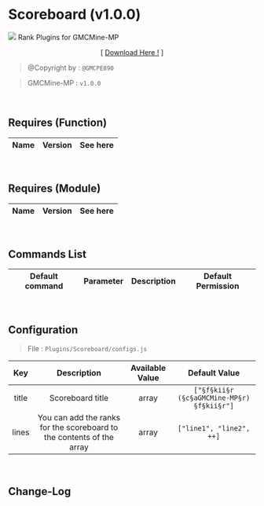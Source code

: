 # Scoreboard (v1.0.0)
![](./assets/img/Scoreboard/pack_icon.png?raw=true)
Rank Plugins for GMCMine-MP
<p align="center">[ <a href="./Not Found">Download Here !</a> ]</p>

> @Copyright by : `@GMCPE890`

> GMCMine-MP : `v1.0.0`

<br />

## Requires (Function)
| Name | Version | See here |
| :--: | :-----: | :------: |

<br />

## Requires (Module)
| Name | Version | See here |
| :--: | :-----: | :------: |

<br />

## Commands List
| Default command | Parameter | Description | Default Permission |
| :-------------: | :-------: | :---------: | :----------------: |

<br />

## Configuration

> File : `Plugins/Scoreboard/configs.js`

| Key | Description | Available Value | Default Value |
| :-: | :---------: | :-------------: | :-----------: |
| title | Scoreboard title | array | `["§f§kii§r    (§c§aGMCMine-MP§r)   §f§kii§r"]` |
| lines | You can add the ranks for the scoreboard to the contents of the array | array | `["line1", "line2", ++]` |

<br />

## Change-Log
